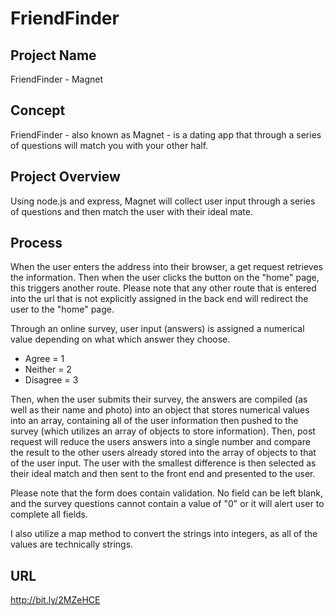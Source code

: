 # FriendFinder

<h2>Project Name</h2>

FriendFinder - Magnet

<h2>Concept</h2>

FriendFinder - also known as Magnet - is a dating app that through a series of questions will match you with your other half. 

<h2>Project Overview</h2>

Using node.js and express, Magnet will collect user input through a series of questions and then match the user with their ideal mate. 

<h2>Process</h2>

When the user enters the address into their browser, a get request retrieves the information. Then when the user clicks the button on the "home" page, this triggers another route. Please note that any other route that is entered into the url that is not explicitly assigned in the back end will redirect the user to the "home" page. 

Through an online survey, user input (answers) is assigned a numerical value depending on what which answer they choose. 

- Agree = 1
- Neither = 2
- Disagree = 3

Then, when the user submits their survey, the answers are compiled (as well as their name and photo) into an object that stores numerical values into an array, containing all of the user information then pushed to the survey (which utilizes an array of objects to store information). Then, post request will reduce the users answers into a single number and compare the result to the other users already stored into the array of objects to that of the user input. The user with the smallest difference is then selected as their ideal match and then sent to the front end and presented to the user. 

Please note that the form does contain validation. No field can be left blank, and the survey questions cannot contain a value of "0" or it will alert user to complete all fields. 

I also utilize a map method to convert the strings into integers, as all of the values are technically strings.

<h2>URL</h2>

http://bit.ly/2MZeHCE
